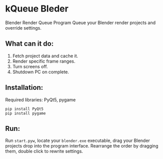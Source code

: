 # kQueue Bleder
Blender Render Queue Program
Queue your Blender render projects and override settings.

## What can it do:
1. Fetch project data and cache it.
2. Render specific frame ranges.
3. Turn screens off.
4. Shutdown PC on complete.

## Installation:
Required libraries: PyQt5, pygame

```
pip install PyQt5
pip install pygame
```

## Run:
Run `start.pyw`, locate your `blender.exe` executable, drag your Blender projects drop into the program interface.
Rearrange the order by dragging them, double click to rewrite settings.
